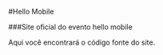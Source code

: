 #Hello Mobile

###Site oficial do evento hello mobile

Aqui você encontrará o código fonte do site.

